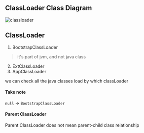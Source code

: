 ## ClassLoader Class Diagram
![classloader](http://www.plantuml.com/plantuml/proxy?cache=no&src=https://raw.githubusercontent.com/oka96/java/master/classloader/classloader.wsd)

## ClassLoader
1. BootstrapClassLoader
> it's part of jvm, and not java class
2. ExtClassLoader
3. AppClassLoader

we can check all the java classes load by which classLoader
#### Take note
`null` ->  `BootstrapClassLoader`

#### Parent ClassLoader
Parent ClassLoader does not mean parent-child class relationship